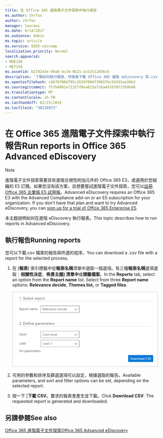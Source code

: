 ```yaml
---
title: 在 Office 365 進階電子文件探索中執行報告
ms.author: chrfox
author: chrfox
manager: laurawi
ms.date: 9/14/2017
ms.audience: Admin
ms.topic: article
ms.service: O365-seccomp
localization_priority: Normal
search.appverid:
- MOE150
- MET150
ms.assetid: b270243e-99a0-4c34-9b21-acb1512d56c6
description: '了解如何執行報告，然後再下載 Office 365 進階 ediscovery 其.csv 檔案。  '
ms.openlocfilehash: c6b70700d785c2616f984f3902fbc543d1ae26b3
ms.sourcegitcommit: f57b4001ef1327f0ea622e716a4d7d78f1769b49
ms.translationtype: MT
ms.contentlocale: zh-TW
ms.lasthandoff: 02/23/2019
ms.locfileid: "30216973"
---
```

# <a name="run-reports-in-office-365-advanced-ediscovery"></a><span data-ttu-id="37248-103">在 Office 365 進階電子文件探索中執行報告</span><span class="sxs-lookup"><span data-stu-id="37248-103">Run reports in Office 365 Advanced eDiscovery</span></span>

> [!NOTE]
> <span data-ttu-id="37248-p101">進階電子文件探索需要具有進階合規性附加元件的 Office 365 E3，或適用於您組織的 E5 訂閱。如果您沒有該方案，且想要嘗試進階電子文件探索，您可以[註冊 Office 365 企業版 E5 試用版](https://go.microsoft.com/fwlink/p/?LinkID=698279)。</span><span class="sxs-lookup"><span data-stu-id="37248-p101">Advanced eDiscovery requires an Office 365 E3 with the Advanced Compliance add-on or an E5 subscription for your organization. If you don't have that plan and want to try Advanced eDiscovery, you can [sign up for a trial of Office 365 Enterprise E5](https://go.microsoft.com/fwlink/p/?LinkID=698279).</span></span> 
  
<span data-ttu-id="37248-106">本主題說明如何在進階 eDiscovery 執行報表。</span><span class="sxs-lookup"><span data-stu-id="37248-106">This topic describes how to run reports in Advanced eDiscovery.</span></span>
  
## <a name="running-reports"></a><span data-ttu-id="37248-107">執行報告</span><span class="sxs-lookup"><span data-stu-id="37248-107">Running reports</span></span>

<span data-ttu-id="37248-108">您可以下載.csv 檔案的報告與所選的程序。</span><span class="sxs-lookup"><span data-stu-id="37248-108">You can download a .csv file with a report for the selected process.</span></span>
  
1. <span data-ttu-id="37248-p102">在 [**報表**] 索引標籤中從**報表名稱**清單中選取一個選項。有三種**報表名稱**選項選取：**相關性決定**、**佈景主題] 清單中**或**標籤檔案**。</span><span class="sxs-lookup"><span data-stu-id="37248-p102">In the **Reports** tab, select an option from the **Report name** list. Select from three **Report name** options: **Relevance decide**, **Themes list,** or **Tagged files**.</span></span>
    
    ![eDiscovery 分析報告](media/f16aee7a-508f-4acc-99bc-a2c8dec01312.png)
  
2. <span data-ttu-id="37248-112">可用的參數和排序及篩選選項可以設定，根據選取的報告。</span><span class="sxs-lookup"><span data-stu-id="37248-112">Available parameters, and sort and filter options can be set, depending on the selected report.</span></span> 
    
3. <span data-ttu-id="37248-p103">按一下 [**下載 CSV**。要求的報表會產生並下載。</span><span class="sxs-lookup"><span data-stu-id="37248-p103">Click **Download CSV**. The requested report is generated and downloaded.</span></span>
    
## <a name="see-also"></a><span data-ttu-id="37248-115">另請參閱</span><span class="sxs-lookup"><span data-stu-id="37248-115">See also</span></span>

[<span data-ttu-id="37248-116">Office 365 進階電子文件探索</span><span class="sxs-lookup"><span data-stu-id="37248-116">Office 365 Advanced eDiscovery</span></span>](office-365-advanced-ediscovery.md)

